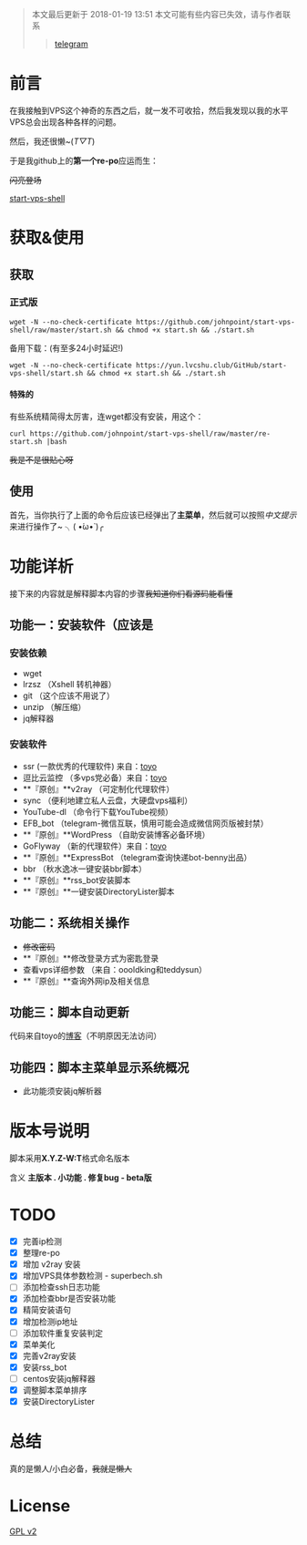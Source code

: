 >本文最后更新于 2018-01-19 13:51
>本文可能有些内容已失效，请与作者联系
>>[telegram](https://t.me/johnpoint)

# 前言 #

在我接触到VPS这个神奇的东西之后，就一发不可收拾，然后我发现以我的水平VPS总会出现各种各样的问题。

然后，我还很懒~(*T▽T*)

于是我github上的**第一个re-po**应运而生：

~~闪亮登场~~

[start-vps-shell](https://www.github.com/johnpoint/start-vps-shell)

# 获取&使用 #

## 获取 ##

### 正式版 ###

```
wget -N --no-check-certificate https://github.com/johnpoint/start-vps-shell/raw/master/start.sh && chmod +x start.sh && ./start.sh
```

备用下载：(有至多24小时延迟!)

```
wget -N --no-check-certificate https://yun.lvcshu.club/GitHub/start-vps-shell/start.sh && chmod +x start.sh && ./start.sh
```

#### 特殊的 ####

有些系统精简得太厉害，连wget都没有安装，用这个：

```
curl https://github.com/johnpoint/start-vps-shell/raw/master/re-start.sh |bash
```

~~我是不是很贴心呀~~

## 使用 ##

首先，当你执行了上面的命令后应该已经弹出了**主菜单**，然后就可以按照*中文提示*来进行操作了~  ╮( •́ω•̀ )╭

# 功能详析 #

接下来的内容就是解释脚本内容的步骤~~我知道你们看源码能看懂~~

## 功能一：安装软件（应该是 ##

### 安装依赖 ###

- wget
- lrzsz  （Xshell 转机神器）
- git （这个应该不用说了）
- unzip （解压缩）
- jq解释器

### 安装软件 ###

- ssr (一款优秀的代理软件) 来自：[toyo](https://doub.io)
- 逗比云监控 （多vps党必备）来自：[toyo](https://doub.io)
- **『原创』**v2ray （可定制化代理软件）
- sync （便利地建立私人云盘，大硬盘vps福利）
- YouTube-dl （命令行下载YouTube视频）
- EFB_bot （telegram-微信互联，慎用可能会造成微信网页版被封禁）
- **『原创』**WordPress （自助安装博客必备环境）
- GoFlyway （新的代理软件）来自：[toyo](https://doub.io)
- **『原创』**ExpressBot （telegram查询快递bot-benny出品）
- bbr （秋水逸冰一键安装bbr脚本）
- **『原创』**rss_bot安装脚本
- **『原创』**一键安装DirectoryLister脚本

## 功能二：系统相关操作 ##

- ~~修改密码~~
- **『原创』**修改登录方式为密匙登录
- 查看vps详细参数 （来自：oooldking和teddysun）
- **『原创』**查询外网ip及相关信息

## 功能三：脚本自动更新 ##

代码来自toyo的[博客](https://doub.io)（不明原因无法访问）

## 功能四：脚本主菜单显示系统概况

- 此功能须安装jq解析器

# 版本号说明 #

脚本采用**X.Y.Z-W:T**格式命名版本

含义 **主版本 . 小功能 . 修复bug - beta版**

# TODO #

- [x] 完善ip检测
- [x] 整理re-po
- [x] 增加 v2ray 安装
- [x] 增加VPS具体参数检测 - superbech.sh
- [ ] 添加检查ssh日志功能
- [x] 添加检查bbr是否安装功能
- [x] 精简安装语句
- [x] 增加检测ip地址
- [ ] 添加软件重复安装判定
- [x] 菜单美化
- [x] 完善v2ray安装
- [x] 安装rss_bot
- [ ] centos安装jq解释器
- [x] 调整脚本菜单排序
- [x] 安装DirectoryLister

# 总结 #

真的是懒人/小白必备，~~我就是懒人~~

# License #

[GPL v2](https://github.com/johnpoint/start-vps-shell/blob/master/LICENSE)
